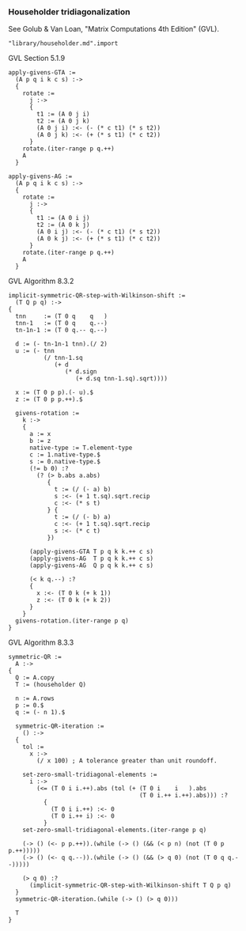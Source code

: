 ### Householder tridiagonalization
See Golub & Van Loan, "Matrix Computations 4th Edition" (GVL).

    "library/householder.md".import

GVL Section 5.1.9

    apply-givens-GTA :=
      (A p q i k c s) :->
      {
        rotate :=
          j :->
          {
            t1 := (A 0 j i)
            t2 := (A 0 j k)
            (A 0 j i) :<- (- (* c t1) (* s t2))
            (A 0 j k) :<- (+ (* s t1) (* c t2))
          }
        rotate.(iter-range p q.++)
        A
      }

    apply-givens-AG :=
      (A p q i k c s) :->
      {
        rotate :=
          j :->
          {
            t1 := (A 0 i j)
            t2 := (A 0 k j)
            (A 0 i j) :<- (- (* c t1) (* s t2))
            (A 0 k j) :<- (+ (* s t1) (* c t2))
          }
        rotate.(iter-range p q.++)
        A
      }

GVL Algorithm 8.3.2

    implicit-symmetric-QR-step-with-Wilkinson-shift :=
      (T Q p q) :->
    {
      tnn     := (T 0 q    q   )
      tnn-1   := (T 0 q    q.--)
      tn-1n-1 := (T 0 q.-- q.--)

      d := (- tn-1n-1 tnn).(/ 2)
      u := (- tnn
              (/ tnn-1.sq
                 (+ d
                    (* d.sign
                       (+ d.sq tnn-1.sq).sqrt))))

      x := (T 0 p p).(- u).$
      z := (T 0 p p.++).$

      givens-rotation :=
        k :->
        {
          a := x
          b := z
          native-type := T.element-type
          c := 1.native-type.$
          s := 0.native-type.$
          (!= b 0) :?
            (? (> b.abs a.abs)
               {
                 t := (/ (- a) b)
                 s :<- (+ 1 t.sq).sqrt.recip
                 c :<- (* s t)
               } {
                 t := (/ (- b) a)
                 c :<- (+ 1 t.sq).sqrt.recip
                 s :<- (* c t)
               })

          (apply-givens-GTA T p q k k.++ c s)
          (apply-givens-AG  T p q k k.++ c s)
          (apply-givens-AG  Q p q k k.++ c s)

          (< k q.--) :?
          {
            x :<- (T 0 k (+ k 1))
            z :<- (T 0 k (+ k 2))
          }
        }
      givens-rotation.(iter-range p q)
    }

GVL Algorithm 8.3.3

    symmetric-QR :=
      A :->
    {
      Q := A.copy
      T := (householder Q)

      n := A.rows
      p := 0.$
      q := (- n 1).$

      symmetric-QR-iteration :=
        () :->
      {
        tol :=
          x :->
            (/ x 100) ; A tolerance greater than unit roundoff.

        set-zero-small-tridiagonal-elements :=
          i :->
            (<= (T 0 i i.++).abs (tol (+ (T 0 i    i   ).abs
                                         (T 0 i.++ i.++).abs))) :?
              {
                (T 0 i i.++) :<- 0
                (T 0 i.++ i) :<- 0
              }
        set-zero-small-tridiagonal-elements.(iter-range p q)

        (-> () (<- p p.++)).(while (-> () (&& (< p n) (not (T 0 p p.++)))))
        (-> () (<- q q.--)).(while (-> () (&& (> q 0) (not (T 0 q q.--)))))

        (> q 0) :?
          (implicit-symmetric-QR-step-with-Wilkinson-shift T Q p q)
      }
      symmetric-QR-iteration.(while (-> () (> q 0)))

      T
    }
